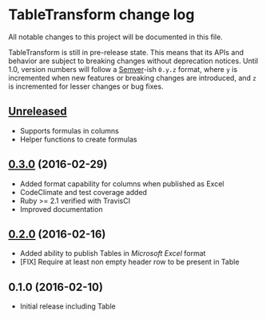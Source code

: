 # TableTransform change log

All notable changes to this project will be documented in this file.

TableTransform is still in pre-release state. This means that its APIs and behavior are subject to breaking changes without deprecation notices. Until 1.0, version numbers will follow a [Semver][]-ish `0.y.z` format, where `y` is incremented when new features or breaking changes are introduced, and `z` is incremented for lesser changes or bug fixes.

## [Unreleased]
* Supports formulas in columns
* Helper functions to create formulas

## [0.3.0][] (2016-02-29)
* Added format capability for columns when published as Excel
* CodeClimate and test coverage added
* Ruby >= 2.1 verified with TravisCI
* Improved documentation

## [0.2.0][] (2016-02-16)
* Added ability to publish Tables in *Microsoft Excel* format
* [FIX] Require at least non empty header row to be present in Table

## 0.1.0 (2016-02-10)
* Initial release including Table

[Semver]: http://semver.org
[Unreleased]: https://github.com/jonas-lantto/table_transform/compare/v0.3.0...HEAD
[0.3.0]: https://github.com/jonas-lantto/table_transform/compare/v0.2.0...v0.3.0
[0.2.0]: https://github.com/jonas-lantto/table_transform/compare/v0.1.0...v0.2.0